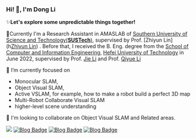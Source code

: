 ### Hi! 👏, I'm Dong Li

✨**Let's explore some unpredictable things together!**

💼Currently I'm a Research Assistant in AMASLAB of [Southern University of Science and Technology(**SUSTech**)](https://www.sustech.edu.cn/en/), supervised by Prof. [Zhiyun Lin](h[Zhiyun Lin](https://faculty.sustech.edu.cn/linzy/)) .  Before that, I received the B. Eng. degree from the [School of Computer and Information Engineering](http://ci.hfut.edu.cn/), [Hefei University of Technology](http://www.hfut.edu.cn/) in June 2022, supervised by Prof. [Jie Li](http://ci.hfut.edu.cn/2020/1209/c11505a245824/page.htm) and Prof. [Qiyue Li](http://ea.hfut.edu.cn/info/1050/1443.htm)

🔭 I’m currently focused on

- Monocular SLAM,
- Object Visual SLAM,
- Active VSLAM, for example, how to make a robot build a perfect 3D map
- Multi-Robot Collaborate Visual SLAM
- higher-level scene understanding

👯 I'm looking to collaborate on Object Visual SLAM and Related areas.

![](https://img.shields.io/badge/WeChat-Gaussiansphere-brightgreen) [![Blog Badge](https://img.shields.io/badge/zhihu-%E9%AB%98%E6%96%AF%E7%90%83-blue)](https://www.zhihu.com/people/li.dong) [![Blog Badge](https://img.shields.io/badge/Gmail-lidong8421bcd%40gmail.com-orange)](mailto:lidong8421bcd@gmail.com) [![Blog Badge](https://img.shields.io/badge/SUSTech%20MAIL-lid%40mail.sustech.edu.cn-red)](mailto:lid@mail.sustech.edu.cn)
